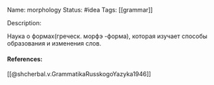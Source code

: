 Name: morphology
Status: #idea
Tags: [[grammar]]

Description:

Наука о формах(греческ. морфэ -форма), которая изучает способы образования и изменения слов.

#### References:
[[@shcherbal.v.GrammatikaRusskogoYazyka1946]]
